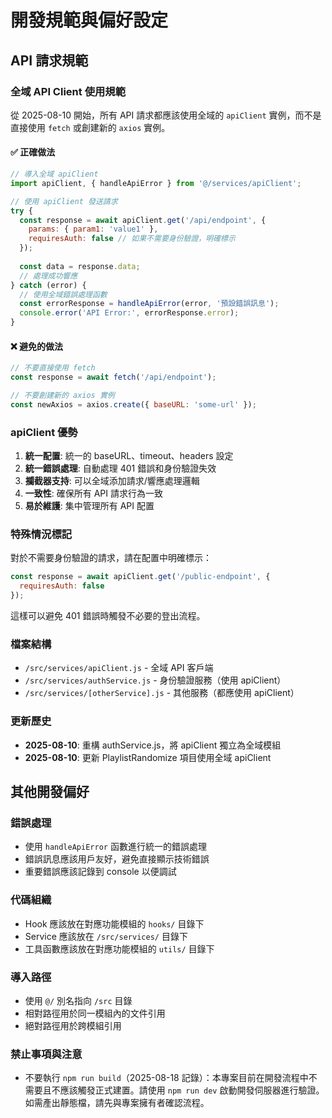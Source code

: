 # 開發規範與偏好設定

## API 請求規範

### 全域 API Client 使用規範

從 2025-08-10 開始，所有 API 請求都應該使用全域的 `apiClient` 實例，而不是直接使用 `fetch` 或創建新的 `axios` 實例。

#### ✅ 正確做法

```javascript
// 導入全域 apiClient
import apiClient, { handleApiError } from '@/services/apiClient';

// 使用 apiClient 發送請求
try {
  const response = await apiClient.get('/api/endpoint', {
    params: { param1: 'value1' },
    requiresAuth: false // 如果不需要身份驗證，明確標示
  });
  
  const data = response.data;
  // 處理成功響應
} catch (error) {
  // 使用全域錯誤處理函數
  const errorResponse = handleApiError(error, '預設錯誤訊息');
  console.error('API Error:', errorResponse.error);
}
```

#### ❌ 避免的做法

```javascript
// 不要直接使用 fetch
const response = await fetch('/api/endpoint');

// 不要創建新的 axios 實例
const newAxios = axios.create({ baseURL: 'some-url' });
```

### apiClient 優勢

1. **統一配置**: 統一的 baseURL、timeout、headers 設定
2. **統一錯誤處理**: 自動處理 401 錯誤和身份驗證失效
3. **攔截器支持**: 可以全域添加請求/響應處理邏輯
4. **一致性**: 確保所有 API 請求行為一致
5. **易於維護**: 集中管理所有 API 配置

### 特殊情況標記

對於不需要身份驗證的請求，請在配置中明確標示：

```javascript
const response = await apiClient.get('/public-endpoint', {
  requiresAuth: false
});
```

這樣可以避免 401 錯誤時觸發不必要的登出流程。

### 檔案結構

- `/src/services/apiClient.js` - 全域 API 客戶端
- `/src/services/authService.js` - 身份驗證服務（使用 apiClient）
- `/src/services/[otherService].js` - 其他服務（都應使用 apiClient）

### 更新歷史

- **2025-08-10**: 重構 authService.js，將 apiClient 獨立為全域模組
- **2025-08-10**: 更新 PlaylistRandomize 項目使用全域 apiClient

## 其他開發偏好

### 錯誤處理

- 使用 `handleApiError` 函數進行統一的錯誤處理
- 錯誤訊息應該用戶友好，避免直接顯示技術錯誤
- 重要錯誤應該記錄到 console 以便調試

### 代碼組織

- Hook 應該放在對應功能模組的 `hooks/` 目錄下
- Service 應該放在 `/src/services/` 目錄下
- 工具函數應該放在對應功能模組的 `utils/` 目錄下

### 導入路徑

- 使用 `@/` 別名指向 `/src` 目錄
- 相對路徑用於同一模組內的文件引用
- 絕對路徑用於跨模組引用

### 禁止事項與注意

- 不要執行 `npm run build`（2025-08-18 記錄）：本專案目前在開發流程中不需要且不應該觸發正式建置。請使用 `npm run dev` 啟動開發伺服器進行驗證。如需產出靜態檔，請先與專案擁有者確認流程。
